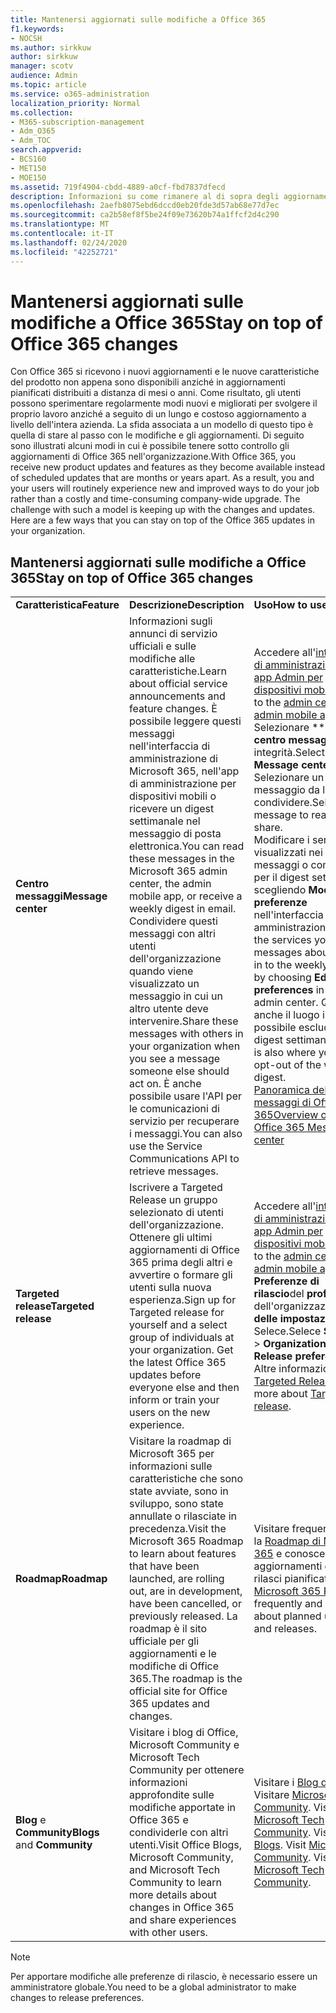 ```yaml
---
title: Mantenersi aggiornati sulle modifiche a Office 365
f1.keywords:
- NOCSH
ms.author: sirkkuw
author: sirkkuw
manager: scotv
audience: Admin
ms.topic: article
ms.service: o365-administration
localization_priority: Normal
ms.collection:
- M365-subscription-management
- Adm_O365
- Adm_TOC
search.appverid:
- BCS160
- MET150
- MOE150
ms.assetid: 719f4904-cbdd-4889-a0cf-fbd7837dfecd
description: Informazioni su come rimanere al di sopra degli aggiornamenti di Office 365 utilizzando Centro messaggi, rilascio mirato, roadmap e Blog e community.
ms.openlocfilehash: 2aefb8075ebd6dccd0eb20fde3d57ab68e77d7ec
ms.sourcegitcommit: ca2b58ef8f5be24f09e73620b74a1ffcf2d4c290
ms.translationtype: MT
ms.contentlocale: it-IT
ms.lasthandoff: 02/24/2020
ms.locfileid: "42252721"
---
```

# <a name="stay-on-top-of-office-365-changes"></a><span data-ttu-id="b8ca4-103">Mantenersi aggiornati sulle modifiche a Office 365</span><span class="sxs-lookup"><span data-stu-id="b8ca4-103">Stay on top of Office 365 changes</span></span>

<span data-ttu-id="b8ca4-p101">Con Office 365 si ricevono i nuovi aggiornamenti e le nuove caratteristiche del prodotto non appena sono disponibili anziché in aggiornamenti pianificati distribuiti a distanza di mesi o anni. Come risultato, gli utenti possono sperimentare regolarmente modi nuovi e migliorati per svolgere il proprio lavoro anziché a seguito di un lungo e costoso aggiornamento a livello dell'intera azienda. La sfida associata a un modello di questo tipo è quella di stare al passo con le modifiche e gli aggiornamenti. Di seguito sono illustrati alcuni modi in cui è possibile tenere sotto controllo gli aggiornamenti di Office 365 nell'organizzazione.</span><span class="sxs-lookup"><span data-stu-id="b8ca4-p101">With Office 365, you receive new product updates and features as they become available instead of scheduled updates that are months or years apart. As a result, you and your users will routinely experience new and improved ways to do your job rather than a costly and time-consuming company-wide upgrade. The challenge with such a model is keeping up with the changes and updates. Here are a few ways that you can stay on top of the Office 365 updates in your organization.</span></span>

## <a name="stay-on-top-of-office-365-changes"></a><span data-ttu-id="b8ca4-108">Mantenersi aggiornati sulle modifiche a Office 365</span><span class="sxs-lookup"><span data-stu-id="b8ca4-108">Stay on top of Office 365 changes</span></span>

||||
|:-----|:-----|:-----|
|<span data-ttu-id="b8ca4-109">**Caratteristica**</span><span class="sxs-lookup"><span data-stu-id="b8ca4-109">**Feature**</span></span> <br/> |<span data-ttu-id="b8ca4-110">**Descrizione**</span><span class="sxs-lookup"><span data-stu-id="b8ca4-110">**Description**</span></span> <br/> |<span data-ttu-id="b8ca4-111">**Uso**</span><span class="sxs-lookup"><span data-stu-id="b8ca4-111">**How to use**</span></span> <br/> |
|<span data-ttu-id="b8ca4-112">**Centro messaggi**</span><span class="sxs-lookup"><span data-stu-id="b8ca4-112">**Message center**</span></span> <br/> |<span data-ttu-id="b8ca4-113">Informazioni sugli annunci di servizio ufficiali e sulle modifiche alle caratteristiche.</span><span class="sxs-lookup"><span data-stu-id="b8ca4-113">Learn about official service announcements and feature changes.</span></span> <span data-ttu-id="b8ca4-114">È possibile leggere questi messaggi nell'interfaccia di amministrazione di Microsoft 365, nell'app di amministrazione per dispositivi mobili o ricevere un digest settimanale nel messaggio di posta elettronica.</span><span class="sxs-lookup"><span data-stu-id="b8ca4-114">You can read these messages in the Microsoft 365 admin center, the admin mobile app, or receive a weekly digest in email.</span></span> <span data-ttu-id="b8ca4-115">Condividere questi messaggi con altri utenti dell'organizzazione quando viene visualizzato un messaggio in cui un altro utente deve intervenire.</span><span class="sxs-lookup"><span data-stu-id="b8ca4-115">Share these messages with others in your organization when you see a message someone else should act on.</span></span> <span data-ttu-id="b8ca4-116">È anche possibile usare l'API per le comunicazioni di servizio per recuperare i messaggi.</span><span class="sxs-lookup"><span data-stu-id="b8ca4-116">You can also use the Service Communications API to retrieve messages.</span></span>  <br/> |<span data-ttu-id="b8ca4-117">Accedere all'[interfaccia di amministrazione](../admin-overview/about-the-admin-center.md) o all' [app Admin per dispositivi mobili](../admin-overview/admin-mobile-app.md).</span><span class="sxs-lookup"><span data-stu-id="b8ca4-117">Sign in to the [admin center](../admin-overview/about-the-admin-center.md) or [admin mobile app](../admin-overview/admin-mobile-app.md).</span></span> <span data-ttu-id="b8ca4-118">Selezionare \*\*\*\* \> **centro messaggi**di integrità.</span><span class="sxs-lookup"><span data-stu-id="b8ca4-118">Select **Health** \> **Message center**.</span></span> <span data-ttu-id="b8ca4-119">Selezionare un messaggio da leggere o condividere.</span><span class="sxs-lookup"><span data-stu-id="b8ca4-119">Select a message to read or share.</span></span>  <br/> <span data-ttu-id="b8ca4-120">Modificare i servizi visualizzati nei messaggi o come opt-in per il digest settimanale, scegliendo **Modifica preferenze** nell'interfaccia di amministrazione.</span><span class="sxs-lookup"><span data-stu-id="b8ca4-120">Change the services you see messages about or opt-in to the weekly digest by choosing **Edit preferences** in the admin center.</span></span> <span data-ttu-id="b8ca4-121">Questo è anche il luogo in cui è possibile escludere il digest settimanale.</span><span class="sxs-lookup"><span data-stu-id="b8ca4-121">This is also where you can opt-out of the weekly digest.</span></span>  <br/> [<span data-ttu-id="b8ca4-122">Panoramica del centro messaggi di Office 365</span><span class="sxs-lookup"><span data-stu-id="b8ca4-122">Overview of the Office 365 Message center</span></span>](message-center.md) <br/> |
|<span data-ttu-id="b8ca4-123">**Targeted release**</span><span class="sxs-lookup"><span data-stu-id="b8ca4-123">**Targeted release**</span></span> <br/> |<span data-ttu-id="b8ca4-p105">Iscrivere a Targeted Release un gruppo selezionato di utenti dell'organizzazione. Ottenere gli ultimi aggiornamenti di Office 365 prima degli altri e avvertire o formare gli utenti sulla nuova esperienza.</span><span class="sxs-lookup"><span data-stu-id="b8ca4-p105">Sign up for Targeted release for yourself and a select group of individuals at your organization. Get the latest Office 365 updates before everyone else and then inform or train your users on the new experience.</span></span>  <br/> |<span data-ttu-id="b8ca4-126">Accedere all'[interfaccia di amministrazione](../admin-overview/about-the-admin-center.md) o all' [app Admin per dispositivi mobili](../admin-overview/admin-mobile-app.md).</span><span class="sxs-lookup"><span data-stu-id="b8ca4-126">Sign in to the [admin center](../admin-overview/about-the-admin-center.md) or [admin mobile app](../admin-overview/admin-mobile-app.md).</span></span> <span data-ttu-id="b8ca4-127">**Preferenze di rilascio**del **profilo** \> dell'organizzazione **delle impostazioni** \> di Selece.</span><span class="sxs-lookup"><span data-stu-id="b8ca4-127">Selece **Settings** \> **Organization profile** \> **Release preferences**.</span></span> <span data-ttu-id="b8ca4-128">Altre informazioni su [Targeted Release](release-options-in-office-365.md).</span><span class="sxs-lookup"><span data-stu-id="b8ca4-128">Learn more about [Targeted release](release-options-in-office-365.md).</span></span>  <br/> |
|<span data-ttu-id="b8ca4-129">**Roadmap**</span><span class="sxs-lookup"><span data-stu-id="b8ca4-129">**Roadmap**</span></span> <br/> |<span data-ttu-id="b8ca4-130">Visitare la roadmap di Microsoft 365 per informazioni sulle caratteristiche che sono state avviate, sono in sviluppo, sono state annullate o rilasciate in precedenza.</span><span class="sxs-lookup"><span data-stu-id="b8ca4-130">Visit the Microsoft 365 Roadmap to learn about features that have been launched, are rolling out, are in development, have been cancelled, or previously released.</span></span> <span data-ttu-id="b8ca4-131">La roadmap è il sito ufficiale per gli aggiornamenti e le modifiche di Office 365.</span><span class="sxs-lookup"><span data-stu-id="b8ca4-131">The roadmap is the official site for Office 365 updates and changes.</span></span>  <br/> |<span data-ttu-id="b8ca4-132">Visitare frequentemente la [Roadmap di Microsoft 365](https://www.microsoft.com/microsoft-365/roadmap) e conoscere gli aggiornamenti e le rilasci pianificati.</span><span class="sxs-lookup"><span data-stu-id="b8ca4-132">Visit the [Microsoft 365 Roadmap](https://www.microsoft.com/microsoft-365/roadmap) frequently and learn about planned updates and releases.</span></span>  <br/> |
|<span data-ttu-id="b8ca4-133">**Blog** e **Community**</span><span class="sxs-lookup"><span data-stu-id="b8ca4-133">**Blogs** and **Community**</span></span> <br/> |<span data-ttu-id="b8ca4-134">Visitare i blog di Office, Microsoft Community e Microsoft Tech Community per ottenere informazioni approfondite sulle modifiche apportate in Office 365 e condividerle con altri utenti.</span><span class="sxs-lookup"><span data-stu-id="b8ca4-134">Visit Office Blogs, Microsoft Community, and Microsoft Tech Community to learn more details about changes in Office 365 and share experiences with other users.</span></span>  <br/> |<span data-ttu-id="b8ca4-p108">Visitare i [Blog di Office](https://www.microsoft.com/en-us/microsoft-365/blog/). Visitare [Microsoft Community](https://answers.microsoft.com). Visitare [Microsoft Tech Community](https://techcommunity.microsoft.com).  </span><span class="sxs-lookup"><span data-stu-id="b8ca4-p108">Visit [Office Blogs](https://www.microsoft.com/en-us/microsoft-365/blog/). Visit [Microsoft Community](https://answers.microsoft.com). Visit [Microsoft Tech Community](https://techcommunity.microsoft.com).  </span></span><br/> |

> [!NOTE]
> <span data-ttu-id="b8ca4-138">Per apportare modifiche alle preferenze di rilascio, è necessario essere un amministratore globale.</span><span class="sxs-lookup"><span data-stu-id="b8ca4-138">You need to be a global administrator to make changes to release preferences.</span></span>
